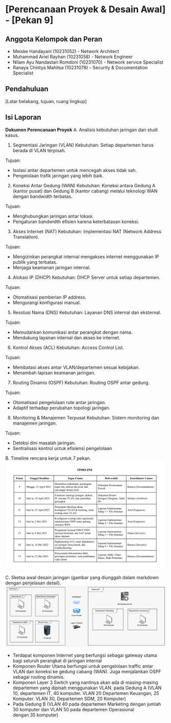 # [Perencanaan Proyek & Desain Awal] - [Pekan 9]

## Anggota Kelompok dan Peran
- Meiske Handayani (10231052) - Network Architect
- Muhammad Ariel Rayhan (10231058) - Network Engineer
- Nilam Ayu Nandastari Romdoni (10231070) - Network service Specialist 
- Ranaya Chintya Mahitsa (10231078) - Security & Documentation Specialist 

## Pendahuluan
[Latar belakang, tujuan, ruang lingkup]

## Isi Laporan
 **Dokumen Perencanaan Proyek**
  A. Analisis kebutuhan jaringan dari studi kasus.
  1. Segmentasi Jaringan (VLAN)
  Kebutuhan: Setiap departemen harus berada di VLAN terpisah. 

  Tujuan:
  - Isolasi antar departemen untuk mencegah akses tidak sah.
  - Pengelolaan trafik jaringan yang lebih baik.

  2. Koneksi Antar Gedung (WAN)
  Kebutuhan: Koneksi antara Gedung A (kantor pusat) dan Gedung B (kantor cabang) melalui teknologi WAN dengan bandwidth terbatas. 

  Tujuan:
  - Menghubungkan jaringan antar lokasi.
  - Pengaturan bandwidth efisien karena keterbatasan koneksi.

  3. Akses Internet (NAT)
  Kebutuhan: Implementasi NAT (Network Address Translation). 

  Tujuan:
  - Mengizinkan perangkat internal mengakses internet menggunakan IP publik yang terbatas.
  - Menjaga keamanan jaringan internal.

  4. Alokasi IP (DHCP)
  Kebutuhan: DHCP Server untuk setiap departemen. 

  Tujuan:
  - Otomatisasi pemberian IP address.
  - Mengurangi konfigurasi manual.

  5. Resolusi Nama (DNS)
  Kebutuhan: Layanan DNS internal dan eksternal. 
  
  Tujuan:
  - Memudahkan komunikasi antar perangkat dengan nama.
  - Mendukung layanan internal dan akses ke internet.

  6. Kontrol Akses (ACL)
  Kebutuhan: Access Control List.

  Tujuan:
  - Membatasi akses antar VLAN/departemen sesuai kebijakan.
  - Menambah lapisan keamanan jaringan.

  7. Routing Dinamis (OSPF)
  Kebutuhan: Routing OSPF antar gedung. 

  Tujuan:
  - Otomatisasi pengelolaan rute antar jaringan.
  - Adaptif terhadap perubahan topologi jaringan.

  8. Monitoring & Manajemen Terpusat
  Kebutuhan: Sistem monitoring dan manajemen jaringan. 
  
  Tujuan:
  - Deteksi dini masalah jaringan.
  - Sentralisasi kontrol untuk efisiensi pengelolaan

  B. Timeline rencana kerja untuk 7 pekan. 
  ![Timeline](./img/timeline.jpg)

  C. Sketsa awal desain jaringan (gambar yang diunggah dalam markdown dengan penjelasan detail).
  ![Sketsa](./img/sketsa.jpg)

- Terdapat komponen Internet yang berfungsi sebagai gateway utama bagi seluruh perangkat di jaringan internal 
- Komponen Router Utama berfungsi untuk pengelolaan traffic antar VLAN dan koneksi ke gedung cabang (WAN). Juga menjalankan OSPF sebagai routing dinamis.
- Komponen Layer 3 Switch yang nantinya akan ada di masing-masing departemen yang dipisah menggunakan VLAN. pada Gedung A  (VLAN 10, departemen IT, 40 komputer. VLAN 20 Departemen Keuangan, 25 Komputer. VLAN 30, Departemen SDM, 20 Komputer)
- Pada Gedung B  (VLAN 40 pada departemen Marketing dengan jumlah 30 komputer dan VLAN 50 pada departemen Operasional dengan 35 komputer)
